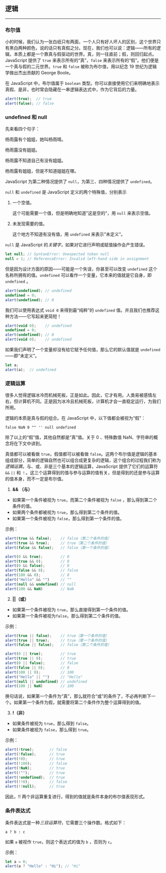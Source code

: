 ## 逻辑

---

### 布尔值

小的时候，我们认为一张白纸只有两面，一个人只有好人坏人的区别，这个世界只有黑白两种颜色，说的话只有真假之分。现在，我们也可以说：逻辑——所有的逻辑，本质上都是一个靠真与假驱动的世界。真，则一往直前；假，则回归起点。JavaScript 提供了 `true` 来表示所有的“真”，`false` 来表示所有的“假”。他们便是一个真与假的二元世界。`true` 和 `false` 被称为布尔值，用以纪念 19 世纪为逻辑学做出杰出贡献的 George Boole。

在 JavaScript 中，布尔值属于 `boolean` 类型。你可以直接使用它们来明确地表示真假、是非，也时常会隐藏在一串逻辑表达式中，作为它背后的力量。

```javascript
alert(true);  // true
alert(false); // false
```





### undefined 和 null

先来看四个句子：

杨雨露有个姐姐，她叫杨雨晴。

杨雨露没有姐姐。

杨雨露不知道自己有没有姐姐。

杨雨露有姐姐，但是不知道姐姐在哪。



 JavaScript 为第二种情况提供了 `null`，为第三、四种情况提供了 `undefined`。



`null` 和 `undefined` 是 JavaScript 定义的两个特殊值，分别表示

1. 一个空值。

   这个可能需要一个值，但是明确地知道”这是空的“，用 `null` 来表示空值。

2. 未发现需要的值。

   这个地方不知道有没有值，用 `undefined` 来表示”未定义“。

`null` 是 JavaScript 的*关键字*，如果对它进行声明或赋值操作会产生错误。

```javascript
let null; // SyntaxError: Unexpected token null
null = 1; // ReferenceError: Invalid left-hand side in assignment
```

但是因为设计方面的原因——可能是一个失误，你甚至可以改变 `undefined` 这个名称所拥有的值。`undefined` 可以看作一个变量，它本来的值就是它自身，即 `undefined` 。

```javascript
alert(undefined); // undefined
undefined = 0;
alert(undefined); // 0
```



我们可以使用表达式 `void 0` 来得到最“纯粹”的 `undefined` 值。并且我们也推荐这种方法——它写起来更简短！

```javascript
alert(void 0);    // undefined
undefined = 0;
alert(undefined); // 0
alert(void 0);    // undefined
```



如果我们声明了一个变量却没有给它赋予任何值，那么它的默认值就是 `undefined` ——即“未定义”。

```javascript
let a;
alert(a);  // undefined
```





### 逻辑运算

很多人觉得逻辑冰冷而机械死板，正是如此。因此，它才有用。人类易被感情左右，但计算机不同。正是因为冰冷且机械死板，计算机才会一直稳定运行，为我们所用。

逻辑的本质是真与假的组合。在 JavaScript 中，以下值都会被视为“假”：

`false NaN 0 "" '' null undefined`

除了以上的“假”值，其他自然都是“真”值。关于 0 、特殊数值 NaN、字符串的概念将在下文中讲到。

真值都可以被看做 `true`，假值都可以被看做 `false`。这两个布尔值是逻辑的基本组成部分，简单的逻辑自然也可以组合成更复杂的逻辑，这个组合的过程我们称为*逻辑运算*。与、或、非是三个基本的逻辑运算，JavaScript 提供了它们的运算符  `&&`  `||`  和 `！`。这三个运算得到的值与参与运算的值有关，但是得到的还是参与运算的值本身，而不一定是布尔值。



1. **&& （与）**

- 如果第一个条件被视为 `true`，而第二个条件被视为 `false` ，那么得到第二个条件的值。
- 如果两个条件都被视为 `true`，那么得到第二个条件的值。
- 如果第一个条件被视为 `false`，那么得到第一个条件的值。

示例：

```javascript
alert(true && false);    // false（第二个条件的值）
alert(true && true);     // true（第二个条件的值）
alert(false && false);   // false（第一个条件的值）

alert(0 && true);        // 0
alert(true && 0);        // 0
alert(0 && false);       // 0
alert(false && 0);       // false
alert(100 && 0);         // 0
alert("Hello" && "")     // ""
alert(null && undefined) // null
alert(100 && NaN)        // NaN
```



2. **||（或）**

- 如果第一个条件被视为 `true`，那么直接得到第一个条件的值。
- 如果第一个条件被视为`false`，那么得到第二个条件的值。

示例：

```javascript
alert(true || false);    // true（第一个条件的值）
alert(true || true);     // true（第一个条件的值）
alert(false || false);   // false（第二个条件的值）

alert(0 || true);        // true
alert(true || 0);        // true
alert(0 || false);       // false
alert(false || 0);       // 0
alert(100 || 0);         // 100
alert("Hello" || "")     // "Hello"
alert(null || undefined) // undefined
alert(100 || NaN)        // 100
```

换句话说，如果第一个条件为“真”，那么就符合“或”的条件了，不必再判断下一个。如果第一个条件为假，就需要将第二个条件作为整个运算得到的值。



3. **!（非）**

- 如果条件被视为 `true`，那么得到 `false`。
- 如果条件被视为 `false`，那么得到 `true`。

示例：

```javascript
alert(!true);       // false
alert(!false);      // true
alert(!0);          // true
alert(!100);        // false
alert(!NaN);        // true
alert(!"");         // true
alert(!undefined);  // true
alert(!!0);         // false
alert(!!null);      // true
```

因此，!! 两个非运算重复进行，得到的值就是条件本身的布尔值表现形式。



### 条件表达式

条件表达式是一种*三目运算符*，它需要三个操作数。格式如下：

`a ? b : c`

如果 `a` 被视作 `true`，则这个表达式的值为 `b` ，否则为 `c`。

示例：

```javascript
let a = 0;
alert(a ? "Hello" : "Hi"); // "Hi"
```

